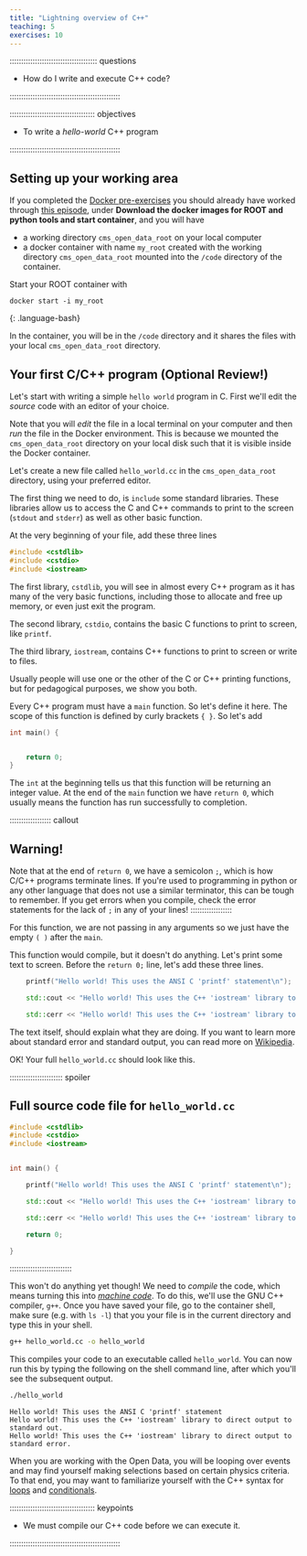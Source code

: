 ```yaml
---
title: "Lightning overview of C++"
teaching: 5
exercises: 10
---
```


:::::::::::::::::::::::::::::::::::::: questions 

- How do I write and execute C++ code?

::::::::::::::::::::::::::::::::::::::::::::::::

::::::::::::::::::::::::::::::::::::: objectives

- To write a *hello-world* C++ program

::::::::::::::::::::::::::::::::::::::::::::::::

## Setting up your working area

If you completed the [Docker pre-exercises](https://cms-opendata-workshop.github.io/workshopwhepp-lesson-docker/) 
you should already have worked through 
[this episode](https://cms-opendata-workshop.github.io/workshopwhepp-lesson-docker/03-docker-for-cms-opendata/index.html), under **Download the docker images for ROOT and python tools and start container**, and you will have

- a working directory `cms_open_data_root` on your local computer
- a docker container with name `my_root` created with the working directory `cms_open_data_root` mounted into the `/code` directory of the container.

Start your ROOT container with

```
docker start -i my_root
```
{: .language-bash}

In the container, you will be in the `/code` directory and it shares the files with your local `cms_open_data_root` directory.


## Your first C/C++ program (Optional Review!)

Let's start with writing a simple `hello world` program in C. First we'll edit the
*source* code with an editor of your choice. 

Note that you will
*edit* the file in a local terminal on your computer and then *run* the file 
in the Docker environment. This is because we mounted the `cms_open_data_root` directory
on your local disk such that it is visible inside the Docker container.

Let's create a new file called `hello_world.cc` in the `cms_open_data_root` directory, using your preferred editor. 

The first thing we need to do, is `include` some standard libraries. These libraries
allow us to access the C and C++ commands to print to the screen (`stdout` and `stderr`) as
well as other basic function.

At the very beginning of your file, add these three lines

```cpp
#include <cstdlib>
#include <cstdio>
#include <iostream>
```

The first library, `cstdlib`, you will see in almost every C++ program as it has many of the very
basic functions, including those to allocate and free up memory, or even just exit the program.

The second library, `cstdio`, contains the basic C functions to print to screen, like `printf`.

The third library, `iostream`, contains C++ functions to print to screen or write to files.

Usually people will use one or the other of the C or C++ printing functions, but for pedagogical purposes,
we show you both.

Every C++ program must have a `main` function. So let's define it here. The scope of this function
is defined by curly brackets `{ }`. So let's add

```cpp
int main() {


    return 0;
}
```

The `int` at the beginning tells us that this function will be returning an integer value. At the end of
the `main` function we have `return 0`, which usually means the function has run successfully to completion.

:::::::::::::::::: callout
## Warning!

Note that at the end of `return 0`, we have a semicolon `;`, which is how C/C++ programs terminate lines.
If you're used to programming in python or any other language that does not use a similar terminator, this
can be tough to remember. If you get errors when you compile, check the error statements for the lack
of `;` in any of your lines!
::::::::::::::::::

For this function, we are not passing in any arguments so we just have the empty `( )` after the `main`.

This function would compile, but it doesn't do anything. Let's print some text to screen. Before
the `return 0;` line, let's add these three lines.

```cpp
    printf("Hello world! This uses the ANSI C 'printf' statement\n");

    std::cout << "Hello world! This uses the C++ 'iostream' library to direct output to standard out." << std::endl;

    std::cerr << "Hello world! This uses the C++ 'iostream' library to direct output to standard error." << std::endl;
```

The text itself, should explain what they are doing. If you want to learn more about standard error and standard
output, you can read more on [Wikipedia](https://en.wikipedia.org/wiki/Standard_streams).

OK! Your full `hello_world.cc` should look like this.

::::::::::::::::::::::: spoiler
## Full source code file for `hello_world.cc`

```cpp
#include <cstdlib>
#include <cstdio>
#include <iostream>


int main() {

    printf("Hello world! This uses the ANSI C 'printf' statement\n");

    std::cout << "Hello world! This uses the C++ 'iostream' library to direct output to standard out." << std::endl;

    std::cerr << "Hello world! This uses the C++ 'iostream' library to direct output to standard error." << std::endl;

    return 0;

}
```
:::::::::::::::::::::::::::

This won't do anything yet though! We need to *compile* the code, which means turning this into
[*machine code*](https://en.wikipedia.org/wiki/Machine_code). To do this, we'll use the GNU C++ compiler, `g++`.
Once you have saved your file, go to the container shell, make sure (e.g. with `ls -l`) that you your file is in the current directory and type this in your shell.

```bash
g++ hello_world.cc -o hello_world

```

This compiles your code to an executable called `hello_world`. You can now run this by typing the following on
the shell command line, after which you'll see the subsequent output.

```bash
./hello_world
```

```output
Hello world! This uses the ANSI C 'printf' statement
Hello world! This uses the C++ 'iostream' library to direct output to standard out.
Hello world! This uses the C++ 'iostream' library to direct output to standard error.
```

When you are working with the Open Data, you will be looping over events
and may find yourself making selections based on certain physics criteria.
To that end, you may want to familiarize yourself with the C++ syntax for
[loops](https://www.w3schools.com/cpp/cpp_for_loop.asp)
and
[conditionals](https://www.w3schools.com/cpp/cpp_conditions.asp).

::::::::::::::::::::::::::::::::::::: keypoints 

- We must compile our C++ code before we can execute it.

::::::::::::::::::::::::::::::::::::::::::::::::

